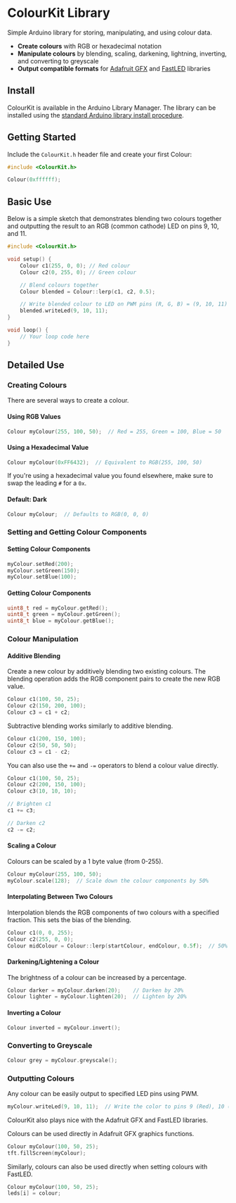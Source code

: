 # ColourKit Library

Simple Arduino library for storing, manipulating, and using colour data.

- **Create colours** with RGB or hexadecimal notation
- **Manipulate colours** by blending, scaling, darkening, lightning, inverting, and converting to greyscale
- **Output compatible formats** for [Adafruit GFX](https://github.com/adafruit/Adafruit-GFX-Library) and [FastLED](https://github.com/FastLED/FastLED) libraries

## Install
ColourKit is available in the Arduino Library Manager. The library can be installed using the [standard Arduino library install procedure](http://arduino.cc/en/Guide/Libraries).

## Getting Started

Include the `ColourKit.h` header file and create your first Colour:

```cpp
#include <ColourKit.h>

Colour(0xffffff);
```

## Basic Use
Below is a simple sketch that demonstrates blending two colours together and outputting the result to an RGB (common cathode) LED on pins 9, 10, and 11.
```cpp
#include <ColourKit.h>

void setup() {
    Colour c1(255, 0, 0); // Red colour
    Colour c2(0, 255, 0); // Green colour

    // Blend colours together
    Colour blended = Colour::lerp(c1, c2, 0.5);

    // Write blended colour to LED on PWM pins (R, G, B) = (9, 10, 11)
    blended.writeLed(9, 10, 11);
}

void loop() {
    // Your loop code here
}
```

## Detailed Use

### Creating Colours

There are several ways to create a colour.

#### Using RGB Values

```cpp
Colour myColour(255, 100, 50);  // Red = 255, Green = 100, Blue = 50
```

#### Using a Hexadecimal Value
```cpp
Colour myColour(0xFF6432);  // Equivalent to RGB(255, 100, 50)
```

If you're using a hexadecimal value you found elsewhere, make sure to swap the leading `#` for a `0x`.

#### Default: Dark
```cpp
Colour myColour;  // Defaults to RGB(0, 0, 0)
```

### Setting and Getting Colour Components

#### Setting Colour Components
```cpp
myColour.setRed(200);
myColour.setGreen(150);
myColour.setBlue(100);
```

#### Getting Colour Components
```cpp
uint8_t red = myColour.getRed();
uint8_t green = myColour.getGreen();
uint8_t blue = myColour.getBlue();
```

### Colour Manipulation

#### Additive Blending

Create a new colour by additively blending two existing colours. The blending operation adds the RGB component pairs to create the new RGB value.
```cpp
Colour c1(100, 50, 25);
Colour c2(150, 200, 100);
Colour c3 = c1 + c2;
```

Subtractive blending works similarly to additive blending.
```cpp
Colour c1(200, 150, 100);
Colour c2(50, 50, 50);
Colour c3 = c1 - c2;
```

You can also use the `+=` and `-=` operators to blend a colour value directly.

```cpp
Colour c1(100, 50, 25);
Colour c2(200, 150, 100);
Colour c3(10, 10, 10);

// Brighten c1
c1 += c3;

// Darken c2
c2 -= c2;
```

#### Scaling a Colour

Colours can be scaled by a 1 byte value (from 0-255).

```cpp
Colour myColour(255, 100, 50);
myColour.scale(128);  // Scale down the colour components by 50%
```

#### Interpolating Between Two Colours

Interpolation blends the RGB components of two colours with a specified fraction. This sets the bias of the blending.

```cpp
Colour c1(0, 0, 255);
Colour c2(255, 0, 0);
Colour midColour = Colour::lerp(startColour, endColour, 0.5f);  // 50% blend
```

#### Darkening/Lightening a Colour

The brightness of a colour can be increased by a percentage.

```cpp
Colour darker = myColour.darken(20);    // Darken by 20%
Colour lighter = myColour.lighten(20);  // Lighten by 20%
```

#### Inverting a Colour

```cpp
Colour inverted = myColour.invert();
```

### Converting to Greyscale

```cpp
Colour grey = myColour.greyscale();
```

### Outputting Colours

Any colour can be easily output to specified LED pins using PWM.

```cpp
myColour.writeLed(9, 10, 11);  // Write the color to pins 9 (Red), 10 (Green), 11 (Blue)
```

ColourKit also plays nice with the Adafruit GFX and FastLED libraries.

Colours can be used directly in Adafruit GFX graphics functions.
```cpp
Colour myColour(100, 50, 25);
tft.fillScreen(myColour);
```

Similarly, colours can also be used directly when setting colours with FastLED.

```cpp
Colour myColour(100, 50, 25);
leds[i] = colour;
```
